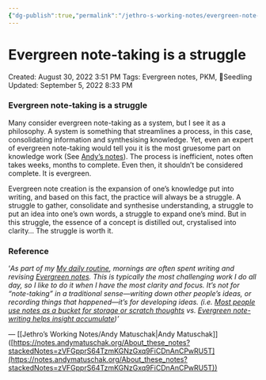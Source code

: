 ```yaml
---
{"dg-publish":true,"permalink":"/jethro-s-working-notes/evergreen-note-taking-is-a-struggle/","dgPassFrontmatter":true}
---
```



# Evergreen note-taking is a struggle

Created: August 30, 2022 3:51 PM
Tags: Evergreen notes, PKM, 🌱Seedling
Updated: September 5, 2022 8:33 PM

### Evergreen note-taking is a struggle

Many consider evergreen note-taking as a system, but I see it as a philosophy. A system is something that streamlines a process, in this case, consolidating information and synthesising knowledge. Yet, even an expert of evergreen note-taking would tell you it is the most gruesome part on knowledge work (See [Andy’s notes](https://notes.andymatuschak.org/About_these_notes?stackedNotes=zVFGpprS64TzmKGNzGxq9FiCDnAnCPwRU5T)). The process is inefficient, notes often takes weeks, months to complete. Even then, it shouldn’t be considered complete. It is evergreen.

Evergreen note creation is the expansion of one’s knowledge put into writing, and based on this fact, the practice will always be a struggle. A struggle to gather, consolidate and synthesise understanding, a struggle to put an idea into one’s own words, a struggle to expand one’s mind. But in this struggle, the essence of a concept is distilled out, crystalised into clarity… The struggle is worth it.

### Reference

‘*As part of my [My daily routine](https://notes.andymatuschak.org/z3x7AvJgYzmgEY4kcKdSY2aYxdqWYpTyPqRs8), mornings are often spent writing and revising [Evergreen notes](https://notes.andymatuschak.org/z4SDCZQeRo4xFEQ8H4qrSqd68ucpgE6LU155C). This is typically the most challenging work I do all day, so I like to do it when I have the most clarity and focus. It’s not for “note-taking” in a traditional sense—writing down other people’s ideas, or recording things that happened—it’s for developing ideas. (i.e. [Most people use notes as a bucket for storage or scratch thoughts](https://notes.andymatuschak.org/z5nw1rPzimCJYyMknDujwvP344Hv3ixCZRZV2) vs. [Evergreen note-writing helps insight accumulate](https://notes.andymatuschak.org/z6cFzJWgj9vZpnrQsjrZ8yCNREzCTgyFeVZTb))’*

— [[Jethro’s Working Notes/Andy Matuschak\|Andy Matuschak]] ([https://notes.andymatuschak.org/About_these_notes?stackedNotes=zVFGpprS64TzmKGNzGxq9FiCDnAnCPwRU5T](https://notes.andymatuschak.org/About_these_notes?stackedNotes=zVFGpprS64TzmKGNzGxq9FiCDnAnCPwRU5T))